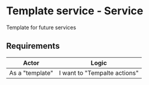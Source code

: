 # Template service - Service

Template for future services

## Requirements

| Actor           | Logic                        |
| --------------- | ---------------------------- |
| As a "template" | I want to "Tempalte actions" |
